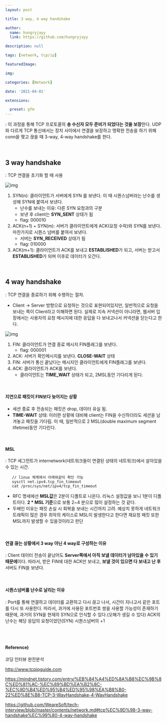 ```yaml
---
layout: post

title: 3 way, 4 way handshake

author: 
  name: hungryjayy
  link: https://github.com/hungryjayy

description: null

tags: [network, tcp/ip]

featuredImage: 

img: 

categories: [Network]

date: '2021-04-01'

extensions:

  preset: gfm
---
```


: 이 과정을 통해 TCP 프로토콜의 **송 수신자 모두 준비가 되었다는 것을 보장**한다. UDP와 다르게 TCP 통신에서는 장치 사이에서 연결을 보장하고 명확한 전송을 하기 위해 conn을 맺고 끊을 때 3-way, 4-way handshake를 한다.

<br>

## 3 way handshake

: TCP 연결을 초기화 할 때 사용 

![img](https://hungryjayy.github.io/assets/img/Network/tcpopen3way.png)

1. SYN(n): 클라이언트가 서버에게 SYN 를 보낸다. 이 때 시퀀스넘버라는 난수를 생성해 SYN에 붙여서 보낸다.
   * 난수를 보내는 이유: 다른 SYN 요청과의 구분
   * 보낸 후 client는 **SYN_SENT** 상태가 됨
   * flag: 000010
2. ACK(n+1) + SYN(m): 서버가 클라이언트에게 ACK(요청 수락)와 SYN를 보낸다. 마찬가지로 시퀀스 넘버를 붙여서 보낸다.
   * 서버는 **SYN_RECEIVED** 상태가 됨 
   * flag: 010000
3. ACK(m+1): 클라이언트가 ACK를 보내고 **ESTABLISHED**가 되고, 서버는 받고서 **ESTABLISHED**가 되며 이후로 데이터가 오간다.

<br>

## 4 way handshake

: TCP 연결을 종료하기 위해 수행하는 절차.

* Client -> Server 방향으로 요청하는 것으로 표현되어있지만, 일반적으로 요청을 보내는 쪽이 Client라고 이해하면 된다. 실제로 지속 커넥션이 아니라면, 웹서버 입장에서는 사용자의 요청 메시지에 대한 응답을 다 보내고나서 커넥션을 닫는다고 한다.

![img](https://hungryjayy.github.io/assets/img/Network/tcpclose.png)

1. FIN: 클라이언트가 연결 종료 메시지 FIN플래그를 보낸다.
   * flag: 000001
2. ACK: 서버가 확인메시지를 보낸다. **CLOSE-WAIT** 상태
3. FIN: 서버가 통신 끝났다는 메시지인 클라이언트에게 FIN플래그를 보낸다.
4. ACK: 클라이언트가 ACK를 보낸다.
   * 클라이언트는 **TIME_WAIT** 상태가 되고, 2MSL동안 기다리게 된다.

<br>

#### 지연으로 패킷이 FIN보다 늦어지는 상황

* 세션 종료 후 전송되는 패킷은 drop, 데이터 유실 됨.
* **TIME-WAIT** 상태: 이러한 상황에 대비해 client는 FIN을 수신하더라도 세션을 남겨놓고 패킷을 기다림. 이 때, 일반적으로 2 MSL(double maximum segment lifetime)동안 기다린다.

<br>

#### MSL

: TCP 세그먼트가 internetwork(네트워크들이 연결된 상태의 네트워크)에서 살아있을 수 있는 시간.

```shell
   // linux 체계에서 아래와같이 확인 가능
   sysctl net.ipv4.tcp_fin_timeout
   cat /proc/sys/net/ipv4/tcp_fin_timeout
```

* RFC 명세에선 **MSL값**은 2분이 디폴트로 나온다. 리눅스 설정값을 보니 1분이 디폴트이다. **2 * MSL 기준**으로 보통 2~4 분으로 많이 설정하는 것 같다.
* 두배인 이유는 패킷 손실 시 회복을 보내는 시간까지 고려. 예상치 못하게 네트워크 트래픽이 많은 경우 최악의 케이스로 MSL이 발생한다고 한다면 재요청 패킷 또한 MSL까지 발생할 수 있을것이라고 판단

<br>

#### 연결 끊는 상황에서 3 way 아닌 4 way로 구성하는 이유

: Client 데이터 전송이 끝났어도 **Server쪽에서 아직 보낼 데이터가 남아있을 수 있기 때문에**이다. 따라서, 받은 FIN에 대한 ACK만 보내고, **보낼 것이 있으면 다 보내고 난 후** 서버도 FIN을 보낸다.

<br>

#### 시퀀스넘버를 난수로 날리는 이유

: Port를 통해 연결하고 데이터를 교환하고 다시 끊고 나서, 시간이 지나고서 같은 포트를 다시 또 사용한다. 따라서, 과거에 사용된 포트번호 쌍을 사용할 가능성이 존재하기 때문에, 과거의 SYN을 현재의 SYN으로 인식할 수 있다.(오해가 생길 수 있다) ACK의 난수는 해당 응답의 요청이었던(SYN) 시퀀스넘버의 +1

<br><br>

#### Reference)

코딩 인터뷰 완전분석

http://www.tcpipguide.com

https://mindnet.tistory.com/entry/%EB%84%A4%ED%8A%B8%EC%9B%8C%ED%81%AC-%EC%89%BD%EA%B2%8C-%EC%9D%B4%ED%95%B4%ED%95%98%EA%B8%B0-22%ED%8E%B8-TCP-3-WayHandshake-4-WayHandshake

https://github.com/WeareSoft/tech-interview/blob/master/contents/network.md#tcp%EC%9D%98-3-way-handshake%EC%99%80-4-way-handshake